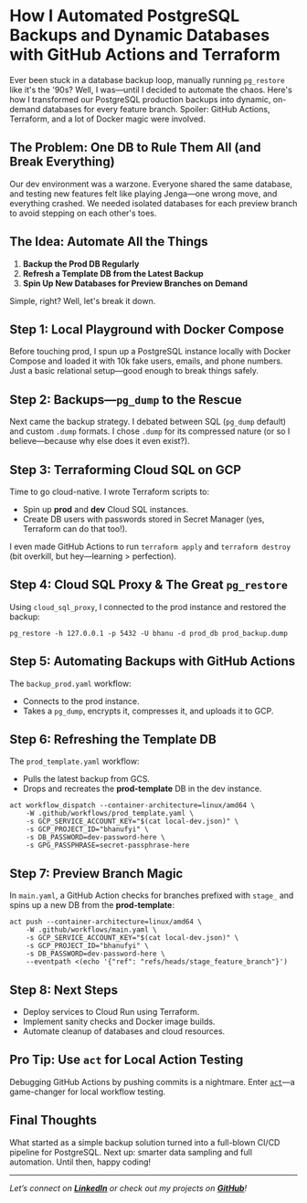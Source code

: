# How I Automated PostgreSQL Backups and Dynamic Databases with GitHub Actions and Terraform

Ever been stuck in a database backup loop, manually running `pg_restore` like it's the '90s? Well, I was—until I decided to automate the chaos. Here's how I transformed our PostgreSQL production backups into dynamic, on-demand databases for every feature branch. Spoiler: GitHub Actions, Terraform, and a lot of Docker magic were involved.

## The Problem: One DB to Rule Them All (and Break Everything)

Our dev environment was a warzone. Everyone shared the same database, and testing new features felt like playing Jenga—one wrong move, and everything crashed. We needed isolated databases for each preview branch to avoid stepping on each other's toes.

## The Idea: Automate All the Things

1. **Backup the Prod DB Regularly**
2. **Refresh a Template DB from the Latest Backup**
3. **Spin Up New Databases for Preview Branches on Demand**

Simple, right? Well, let's break it down.

## Step 1: Local Playground with Docker Compose

Before touching prod, I spun up a PostgreSQL instance locally with Docker Compose and loaded it with 10k fake users, emails, and phone numbers. Just a basic relational setup—good enough to break things safely.

## Step 2: Backups—`pg_dump` to the Rescue

Next came the backup strategy. I debated between SQL (`pg_dump` default) and custom `.dump` formats. I chose `.dump` for its compressed nature (or so I believe—because why else does it even exist?).

## Step 3: Terraforming Cloud SQL on GCP

Time to go cloud-native. I wrote Terraform scripts to:

- Spin up **prod** and **dev** Cloud SQL instances.
- Create DB users with passwords stored in Secret Manager (yes, Terraform can do that too!).

I even made GitHub Actions to run `terraform apply` and `terraform destroy` (bit overkill, but hey—learning > perfection).

## Step 4: Cloud SQL Proxy & The Great `pg_restore`

Using `cloud_sql_proxy`, I connected to the prod instance and restored the backup:

```
pg_restore -h 127.0.0.1 -p 5432 -U bhanu -d prod_db prod_backup.dump
```

## Step 5: Automating Backups with GitHub Actions

The `backup_prod.yaml` workflow:

- Connects to the prod instance.
- Takes a `pg_dump`, encrypts it, compresses it, and uploads it to GCP.

## Step 6: Refreshing the Template DB

The `prod_template.yaml` workflow:

- Pulls the latest backup from GCS.
- Drops and recreates the **prod-template** DB in the dev instance.

```
act workflow_dispatch --container-architecture=linux/amd64 \
    -W .github/workflows/prod_template.yaml \
    -s GCP_SERVICE_ACCOUNT_KEY="$(cat local-dev.json)" \
    -s GCP_PROJECT_ID="bhanufyi" \
    -s DB_PASSWORD=dev-password-here \
    -s GPG_PASSPHRASE=secret-passphrase-here
```

## Step 7: Preview Branch Magic

In `main.yaml`, a GitHub Action checks for branches prefixed with `stage_` and spins up a new DB from the **prod-template**:

```
act push --container-architecture=linux/amd64 \
    -W .github/workflows/main.yaml \
    -s GCP_SERVICE_ACCOUNT_KEY="$(cat local-dev.json)" \
    -s GCP_PROJECT_ID="bhanufyi" \
    -s DB_PASSWORD=dev-password-here \
    --eventpath <(echo '{"ref": "refs/heads/stage_feature_branch"}')
```

## Step 8: Next Steps

- Deploy services to Cloud Run using Terraform.
- Implement sanity checks and Docker image builds.
- Automate cleanup of databases and cloud resources.

## Pro Tip: Use `act` for Local Action Testing

Debugging GitHub Actions by pushing commits is a nightmare. Enter [`act`](https://github.com/nektos/act)—a game-changer for local workflow testing.

## Final Thoughts

What started as a simple backup solution turned into a full-blown CI/CD pipeline for PostgreSQL. Next up: smarter data sampling and full automation. Until then, happy coding!

---

*Let’s connect on [**LinkedIn**](https://www.linkedin.com/in/bhanufyi) or check out my projects on [**GitHub**](https://github.com/bhanufyi)!*